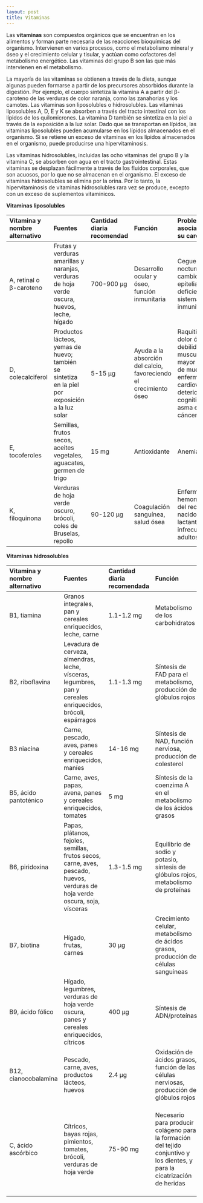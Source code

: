 ```yaml
---
layout: post
title: Vitaminas
---
```


Las **vitaminas** son compuestos orgánicos que se encuentran en los alimentos y forman parte necesaria de las reacciones bioquímicas del organismo. Intervienen en varios procesos, como el metabolismo mineral y óseo y el crecimiento celular y tisular, y actúan como cofactores del metabolismo energético. Las vitaminas del grupo B son las que más intervienen en el metabolismo.

La mayoría de las vitaminas se obtienen a través de la dieta, aunque algunas pueden formarse a partir de los precursores absorbidos durante la digestión. Por ejemplo, el cuerpo sintetiza la vitamina A a partir del β-caroteno de las verduras de color naranja, como las zanahorias y los camotes. Las vitaminas son liposolubles o hidrosolubles. Las vitaminas liposolubles A, D, E y K se absorben a través del tracto intestinal con los lípidos de los quilomicrones. La vitamina D también se sintetiza en la piel a través de la exposición a la luz solar. Dado que se transportan en lípidos, las vitaminas liposolubles pueden acumularse en los lípidos almacenados en el organismo. Si se retiene un exceso de vitaminas en los lípidos almacenados en el organismo, puede producirse una hipervitaminosis.

Las vitaminas hidrosolubles, incluidas las ocho vitaminas del grupo B y la vitamina C, se absorben con agua en el tracto gastrointestinal. Estas vitaminas se desplazan fácilmente a través de los fluidos corporales, que son acuosos, por lo que no se almacenan en el organismo. El exceso de vitaminas hidrosolubles se elimina por la orina. Por lo tanto, la hipervitaminosis de vitaminas hidrosolubles rara vez se produce, excepto con un exceso de suplementos vitamínicos.

**Vitaminas liposolubles**

| Vitamina y nombre alternativo | Fuentes | Cantidad diaria recomendad | Función | Problemas asociados a su carencia |
| :------ | :------ | :------ | :------ | :------ |
| A, retinal o β-caroteno | Frutas y verduras amarillas y naranjas, verduras de hoja verde oscura, huevos, leche, hígado | 700-900 µg | Desarrollo ocular y óseo, función inmunitaria | Ceguera nocturna, cambios epiteliales, deficiencia del sistema inmunitario |
| D, colecalciferol | Productos lácteos, yemas de huevo; también se sintetiza en la piel por exposición a la luz solar | 5-15 µg | Ayuda a la absorción del calcio, favoreciendo el crecimiento óseo | Raquitismo, dolor óseo, debilidad muscular, mayor riesgo de muerte por enfermedad cardiovascular, deterioro cognitivo, asma en niños, cáncer |
| E, tocoferoles | Semillas, frutos secos, aceites vegetales, aguacates, germen de trigo | 15 mg | Antioxidante | Anemia |
| K, filoquinona | Verduras de hoja verde oscuro, brócoli, coles de Bruselas, repollo | 90-120 µg | Coagulación sanguínea, salud ósea | Enfermedad hemorrágica del recién nacido en lactantes; infrecuente en adultos |

**Vitaminas hidrosolubles**

| Vitamina y nombre alternativo | Fuentes | Cantidad diaria recomendada | Función | Problemas asociados a la carencia |
| :------ | :------ | :------ | :------ | :------ |
| B1, tiamina | Granos integrales, pan y cereales enriquecidos, leche, carne | 1.1-1.2 mg | Metabolismo de los carbohidratos | Beriberi, síndrome de Wernicke-Korsakoff |
| B2, riboflavina | Levadura de cerveza, almendras, leche, vísceras, legumbres, pan y cereales enriquecidos, brócoli, espárragos | 1.1-1.3 mg | Síntesis de FAD para el metabolismo, producción de glóbulos rojos | Fatiga, crecimiento lento, problemas digestivos, sensibilidad a la luz, problemas epiteliales como grietas en las comisuras de los labios |
| B3 niacina | Carne, pescado, aves, panes y cereales enriquecidos, maníes | 14-16 mg | Síntesis de NAD, función nerviosa, producción de colesterol | Piel agrietada y escamosa; demencia; diarrea; también conocida como pelagra |
| B5, ácido pantoténico | Carne, aves, papas, avena, panes y cereales enriquecidos, tomates | 5 mg | Síntesis de la coenzima A en el metabolismo de los ácidos grasos | Poco frecuente: los síntomas pueden incluir fatiga, insomnio, depresión, irritabilidad |
| B6, piridoxina | Papas, plátanos, fejoles, semillas, frutos secos, carne, aves, pescado, huevos, verduras de hoja verde oscura, soja, vísceras | 1.3-1.5 mg | Equilibrio de sodio y potasio, síntesis de glóbulos rojos, metabolismo de proteínas | Confusión, irritabilidad, depresión, llagas en boca y lengua |
| B7, biotina | Hígado, frutas, carnes | 30 µg | Crecimiento celular, metabolismo de ácidos grasos, producción de células sanguíneas | Rara en países desarrollados; los síntomas incluyen dermatitis, caída del cabello, pérdida de coordinación muscular |
| B9, ácido fólico | Hígado, legumbres, verduras de hoja verde oscura, panes y cereales enriquecidos, cítricos | 400 µg | Síntesis de ADN/proteínas | Crecimiento deficiente, gingivitis, pérdida de apetito, dificultad para respirar, problemas gastrointestinales, déficit mental |
| B12, cianocobalamina | Pescado, carne, aves, productos lácteos, huevos | 2.4 µg | Oxidación de ácidos grasos, función de las células nerviosas, producción de glóbulos rojos | Anemia perniciosa, que provoca daños en las células nerviosas |
| C, ácido ascórbico | Cítricos, bayas rojas, pimientos, tomates, brócoli, verduras de hoja verde | 75-90 mg | Necesario para producir colágeno para la formación del tejido conjuntivo y los dientes, y para la cicatrización de heridas | Cabello seco, gingivitis, encías sangrantes, piel seca y escamosa, cicatrización lenta de heridas, fácil aparición de hematomas, inmunidad comprometida; puede provocar escorbuto |

